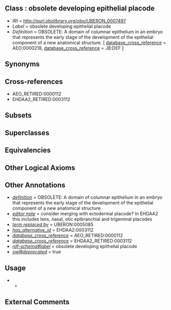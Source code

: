 
## Class : obsolete developing epithelial placode

 * *IRI* = http://purl.obolibrary.org/obo/UBERON_0007497
 * *Label* = obsolete developing epithelial placode
 * *Definition* = OBSOLETE: A domain of columnar epithelium in an embryo that represents the early stage of the development of the epithelial component of a new anatomical structure. [ [database_cross_reference](../../ef/oboInOwl#hasDbXref.md) = AEO:0000218, [database_cross_reference](../../ef/oboInOwl#hasDbXref.md) = JB:DEF ]

## Synonyms


## Cross-references

 * AEO_RETIRED:0000112
 * EHDAA2_RETIRED:0003112

## Subsets


## Superclasses


## Equivalencies


## Other Logical Axioms


## Other Annotations

 * *[definition](../../IAO/15/IAO_0000115.md)* = OBSOLETE: A domain of columnar epithelium in an embryo that represents the early stage of the development of the epithelial component of a new anatomical structure.
 * *[editor note](../../IAO/16/IAO_0000116.md)* = consider merging with ectodermal placode? In EHDAA2 this includes lens, nasal, otic epibranchial and trigeminal placodes
 * *[term replaced by](../../IAO/01/IAO_0100001.md)* = UBERON:0005085
 * *[has_alternative_id](../../Id/oboInOwl#hasAlternativeId.md)* = EHDAA2:0003112
 * *[database_cross_reference](../../ef/oboInOwl#hasDbXref.md)* = AEO_RETIRED:0000112
 * *[database_cross_reference](../../ef/oboInOwl#hasDbXref.md)* = EHDAA2_RETIRED:0003112
 * *[rdf-schema#label](../../el/rdf-schema#label.md)* = obsolete developing epithelial placode
 * *[owl#deprecated](../../ed/owl#deprecated.md)* = true

## Usage

 * -

## External Comments

